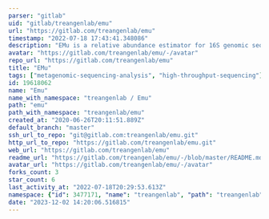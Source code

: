 ```yaml
---
parser: "gitlab"
uid: "gitlab/treangenlab/emu"
url: "https://gitlab.com/treangenlab/emu"
timestamp: "2022-07-18 17:43:41.348086"
description: "EMu is a relative abundance estimator for 16S genomic sequences"
avatar: "https://gitlab.com/treangenlab/emu/-/avatar"
repo_url: "https://gitlab.com/treangenlab/emu"
title: "EMu"
tags: ["metagenomic-sequencing-analysis", "high-throughput-sequencing"]
id: 19618062
name: "Emu"
name_with_namespace: "treangenlab / Emu"
path: "emu"
path_with_namespace: "treangenlab/emu"
created_at: "2020-06-26T20:11:51.889Z"
default_branch: "master"
ssh_url_to_repo: "git@gitlab.com:treangenlab/emu.git"
http_url_to_repo: "https://gitlab.com/treangenlab/emu.git"
web_url: "https://gitlab.com/treangenlab/emu"
readme_url: "https://gitlab.com/treangenlab/emu/-/blob/master/README.md"
avatar_url: "https://gitlab.com/treangenlab/emu/-/avatar"
forks_count: 3
star_count: 6
last_activity_at: "2022-07-18T20:29:53.613Z"
namespace: {"id": 3477171, "name": "treangenlab", "path": "treangenlab", "kind": "group", "full_path": "treangenlab", "parent_id": null, "avatar_url": null, "web_url": "https://gitlab.com/groups/treangenlab"}
date: "2023-12-02 14:20:06.516815"
---
```

